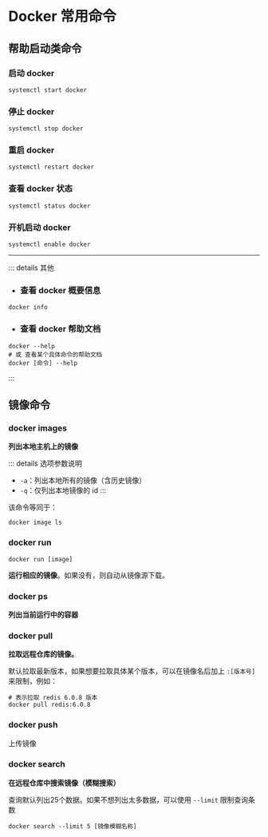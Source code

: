 # Docker 常用命令

## 帮助启动类命令

### 启动 docker

```shell
systemctl start docker
```

### 停止 docker

```shell
systemctl stop docker
```

### 重启 docker

```shell
systemctl restart docker
```

### 查看 docker 状态

```shell
systemctl status docker
```

### 开机启动 docker

```shell
systemctl enable docker
```

----

::: details 其他
- <h3>查看 docker 概要信息</h3>

```shell
docker info
```
 
- <h3>查看 docker 帮助文档</h3>

```shell
docker --help
# 或 查看某个具体命令的帮助文档
docker [命令] --help
```
:::

## 镜像命令

### docker images

**列出本地主机上的镜像**

::: details 选项参数说明
- `-a`：列出本地所有的镜像（含历史镜像）
- `-q`：仅列出本地镜像的 id
:::

该命令等同于：

```shell
docker image ls
```

### docker run 

```shell
docker run [image]
```

**运行相应的镜像**。如果没有，则自动从镜像源下载。

### docker ps

**列出当前运行中的容器**

### docker pull

**拉取远程仓库的镜像。** 

默认拉取最新版本，如果想要拉取具体某个版本，可以在镜像名后加上 `:[版本号]` 来限制，例如：

```shell
# 表示拉取 redis 6.0.8 版本
docker pull redis:6.0.8
```

### docker push

上传镜像

### docker search

**在远程仓库中搜索镜像（模糊搜索）**

查询默认列出25个数据。如果不想列出太多数据，可以使用 `--limit` 限制查询条数

```shell
docker search --limit 5 [镜像模糊名称]
```

